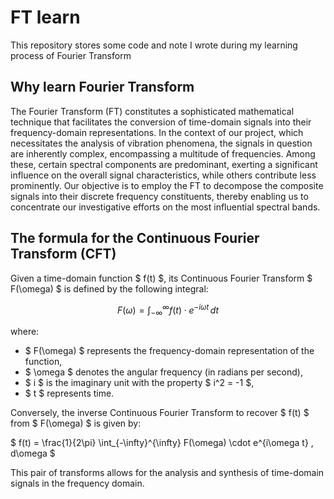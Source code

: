 # FT learn
This repository stores some code and note I wrote during my learning process of Fourier Transform
## Why learn Fourier Transform
The Fourier Transform (FT) constitutes a sophisticated mathematical technique that facilitates the conversion of time-domain signals into their frequency-domain representations. In the context of our project, which necessitates the analysis of vibration phenomena, the signals in question are inherently complex, encompassing a multitude of frequencies. Among these, certain spectral components are predominant, exerting a significant influence on the overall signal characteristics, while others contribute less prominently. Our objective is to employ the FT to decompose the composite signals into their discrete frequency constituents, thereby enabling us to concentrate our investigative efforts on the most influential spectral bands.
## The formula for the Continuous Fourier Transform (CFT)
Given a time-domain function $ f(t) $, its Continuous Fourier Transform $ F(\omega) $ is defined by the following integral:

$$ F(\omega) = \int_{-\infty}^{\infty} f(t) \cdot e^{-i\omega t} \, dt $$

where:
- $ F(\omega) $ represents the frequency-domain representation of the function,
- $ \omega $ denotes the angular frequency (in radians per second),
- $ i $ is the imaginary unit with the property $ i^2 = -1 $,
- $ t $ represents time.

Conversely, the inverse Continuous Fourier Transform to recover $ f(t) $ from $ F(\omega) $ is given by:

$ f(t) = \frac{1}{2\pi} \int_{-\infty}^{\infty} F(\omega) \cdot e^{i\omega t} \, d\omega $

This pair of transforms allows for the analysis and synthesis of time-domain signals in the frequency domain.
